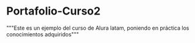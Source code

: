 ﻿# Portafolio-Curso2
"""Este es un ejemplo del curso de Alura latam, poniendo en práctica los conocimientos adquiridos"""
